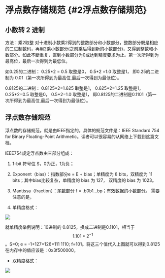# 浮点数存储规范 {#2浮点数存储规范}

## 小数转 2 进制

方法：乘2取整 对十进制小数乘2得到的整数部分和小数部分，整数部分既是相应的二进制数码，再用2乘小数部分\(之前乘后得到新的小数部分\)，又得到整数和小数部分。如此不断重复，直到小数部分为0或达到精度要求为止。第一次所得到为最高位，最后一次得到为最低位。

如0.25的二进制： 0.25\*2 = 0.5 取整是0， 0.5\*2 =1.0 取整是1， 即0.25的二进制为 0.01（第一次所得到为最高位,最后一次得到为最低位）。

0.8125的二进制： 0.8125\*2=1.625 取整是1， 0.625\*2=1.25 取整是1， 0.25\*2=0.5 取整是0， 0.5\*2=1.0 取整是1， 即0.8125的二进制是0.1101（第一次所得到为最高位,最后一次得到为最低位）。

## 浮点数存储规范

浮点数的存储规范，就是由IEEE指定的，具体的规范文件是：IEEE Standard 754 for Binary Floating-Point Arithmetic。读者可以很容易的从网络上下载到这篇文档。

IEEE754规定浮点数由三部分组成：

1. 1-bit 符号位 S，0为正，1为负；
2. Exponent（bias）：指数部分e = E + bias；单精度为 8 bits，双精度为 11 bits；其中bias比较复杂，单精度的 bias 为 127， 双精度的 bias 为 1023。
3. Mantissa（fraction）：尾数部分 f = .b0b1...bp；有效数据的小数部分。 需要注意的是，

4. 单精度格式：

![](https://nationalchip.gitbooks.io/float_to_fix/content/assets/选区_116.png)

就单精度举例说明：10进制的 0.8125，换成二进制是0.1101，相当于$$1.101*2^{-1}$$。S=0; e = -1+127=126=111 1110; f=101。将这三个值代入上图就可以得到0.8125在内存中的值应该是：0x3f500000。

* 双精度格式：

![](https://nationalchip.gitbooks.io/float_to_fix/content/assets/选区_117.png)

